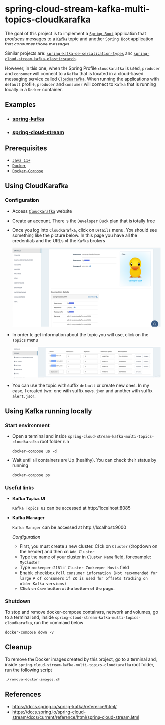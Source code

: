 # spring-cloud-stream-kafka-multi-topics-cloudkarafka

The goal of this project is to implement a [`Spring Boot`](https://docs.spring.io/spring-boot/docs/current/reference/htmlsingle/) application that _produces_ messages to a [`Kafka`](https://kafka.apache.org/) topic and another `Spring Boot` application that _consumes_ those messages.

Similar projects are: [`spring-kafka-de-serialization-types`](https://github.com/ivangfr/spring-kafka-de-serialization-types) and [`spring-cloud-stream-kafka-elasticsearch`](https://github.com/ivangfr/spring-cloud-stream-kafka-elasticsearch).

However, in this one, when the Spring Profile `cloudkarafka` is used, `producer` and `consumer` will connect to a `Kafka` that is located in a cloud-based messaging service called [`CloudKarafka`](https://www.cloudkarafka.com/). When running the applications with `default` profile, `producer` and `consumer` will connect to `Kafka` that is running locally in a `Docker` container.

## Examples

- ### [spring-kafka](https://github.com/ivangfr/spring-cloud-stream-kafka-multi-topics-cloudkarafka/tree/master/spring-kafka#spring-cloud-stream-kafka-multi-topics-cloudkarafka)
- ### [spring-cloud-stream](https://github.com/ivangfr/spring-cloud-stream-kafka-multi-topics-cloudkarafka/tree/master/spring-cloud-stream#spring-cloud-stream-kafka-multi-topics-cloudkarafka)

## Prerequisites

- [`Java 11+`](https://www.oracle.com/java/technologies/javase-jdk11-downloads.html)
- [`Docker`](https://www.docker.com/)
- [`Docker-Compose`](https://docs.docker.com/compose/install/)

## Using CloudKarafka

### Configuration

- Access [`CloudKarafka`](https://www.cloudkarafka.com/) website

- Create an account. There is the `Developer Duck` plan that is totally free

- Once you log into `CloudKarafka`, click on `Details` menu. You should see something like the picture below. In this page you have all the credentials and the URLs of the `Kafka` brokers

  ![cloudkarafka-details](images/cloudkarafka-details.png)

- In order to get information about the topic you will use, click on the `Topics` menu

  ![cloudkarafka-topics](images/cloudkarafka-topics.png)

- You can use the topic with suffix `default` or create new ones. In my case, I created two: one with suffix `news.json` and another with suffix `alert.json`.

## Using Kafka running locally

### Start environment

- Open a terminal and inside `spring-cloud-stream-kafka-multi-topics-cloudkarafka` root folder run
  ```
  docker-compose up -d
  ```

- Wait until all containers are Up (healthy). You can check their status by running
  ```
  docker-compose ps
  ```

### Useful links

- **Kafka Topics UI**
   
  `Kafka Topics UI` can be accessed at http://localhost:8085

- **Kafka Manager**
   
  `Kafka Manager` can be accessed at http://localhost:9000

  _Configuration_

  - First, you must create a new cluster. Click on `Cluster` (dropdown on the header) and then on `Add Cluster`
  - Type the name of your cluster in `Cluster Name` field, for example: `MyCluster`
  - Type `zookeeper:2181` in `Cluster Zookeeper Hosts` field
  - Enable checkbox `Poll consumer information (Not recommended for large # of consumers if ZK is used for offsets tracking on older Kafka versions)`
  - Click on `Save` button at the bottom of the page.

### Shutdown

To stop and remove docker-compose containers, network and volumes, go to a terminal and, inside `spring-cloud-stream-kafka-multi-topics-cloudkarafka`, run the command below
```
docker-compose down -v
```

## Cleanup

To remove the Docker images created by this project, go to a terminal and, inside `spring-cloud-stream-kafka-multi-topics-cloudkarafka` root folder, run the following script
```
./remove-docker-images.sh
```

## References

- https://docs.spring.io/spring-kafka/reference/html/
- https://docs.spring.io/spring-cloud-stream/docs/current/reference/html/spring-cloud-stream.html